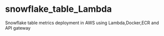 # snowflake_table_Lambda
Snowflake table metrics deployment in AWS using Lambda,Docker,ECR and API gateway
